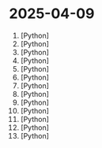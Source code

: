 # 2025-04-09

1. [](https://github.comundefined "Python tool for converting files and office documents to Markdown.") [Python]
2. [](https://github.comundefined "LightRAG: Simple and Fast Retrieval-Augmented Generation") [Python]
3. [](https://github.comundefined "抖音批量下载工具，去水印，支持视频、图集、合集、音乐(原声)。免费！免费！免费！") [Python]
4. [](https://github.comundefined "提取微信聊天记录，将其导出成HTML、Word、Excel文档永久保存，对聊天记录进行分析生成年度聊天报告，用聊天数据训练专属于个人的AI聊天助手") [Python]
5. [](https://github.comundefined "Core integrations of the Datadog Agent") [Python]
6. [](https://github.comundefined "😎简单易用、🧩丰富生态 - 大模型原生即时通信机器人平台 | 适配 QQ / 微信（企业微信、个人微信）/ 飞书 / 钉钉 / Discord / Telegram / Slack 等平台 | 支持 ChatGPT、DeepSeek、Dify、Claude、Gemini、xAI Grok、Ollama、LM Studio、阿里云百炼、火山方舟、SiliconFlow、Qwen、Moonshot、ChatGLM、SillyTraven、MCP 等 LLM 的机器人 / Agent | LLM-based instant messaging bots platform, supports Discord, Telegram, WeChat, Lark, DingTalk, QQ, Slack") [Python]
7. [](https://github.comundefined "Build Reasoning Agents with memory, knowledge, tools and native multi-modal support.") [Python]
8. [](https://github.comundefined "Documentation that simply works") [Python]
9. [](https://github.comundefined "利用AI大模型，一键生成高清短视频 Generate short videos with one click using AI LLM.") [Python]
10. [](https://github.comundefined "Tensors and Dynamic neural networks in Python with strong GPU acceleration") [Python]
11. [](https://github.comundefined "SGLang is a fast serving framework for large language models and vision language models.") [Python]
12. [](https://github.comundefined "Open Source Algo Trading Platform for Everyone") [Python]
13. [](https://github.comundefined "Utilities intended for use with Llama models.") [Python]
